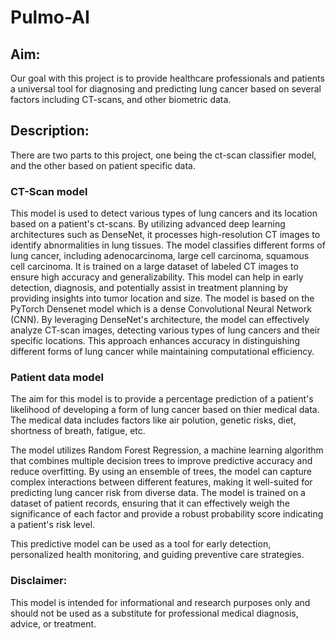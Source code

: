 # Pulmo-AI
## Aim:
Our goal with this project is to provide healthcare professionals and patients a universal tool for diagnosing and predicting lung cancer based on several factors including CT-scans, and other biometric data.

## Description:
There are two parts to this project, one being the ct-scan classifier model, and the other based on patient specific data.

### CT-Scan model
This model is used to detect various types of lung cancers and its location based on a patient's ct-scans. By utilizing advanced deep learning architectures such as DenseNet, it processes high-resolution CT images to identify abnormalities in lung tissues. The model classifies different forms of lung cancer, including adenocarcinoma, large cell carcinoma, squamous cell carcinoma. It is trained on a large dataset of labeled CT images to ensure high accuracy and generalizability. This model can help in early detection, diagnosis, and potentially assist in treatment planning by providing insights into tumor location and size.
    The model is based on the PyTorch Densenet model which is a dense Convolutional Neural Network (CNN). By leveraging DenseNet's architecture, the model can effectively analyze CT-scan images, detecting various types of lung cancers and their specific locations. This approach enhances accuracy in distinguishing different forms of lung cancer while maintaining computational efficiency. 

### Patient data model
The aim for this model is to provide a percentage prediction of a patient's likelihood of developing a form of lung cancer based on thier medical data. The medical data includes factors like air polution, genetic risks, diet, shortness of breath, fatigue, etc.

The model utilizes Random Forest Regression, a machine learning algorithm that combines multiple decision trees to improve predictive accuracy and reduce overfitting. By using an ensemble of trees, the model can capture complex interactions between different features, making it well-suited for predicting lung cancer risk from diverse data. The model is trained on a dataset of patient records, ensuring that it can effectively weigh the significance of each factor and provide a robust probability score indicating a patient's risk level.

This predictive model can be used as a tool for early detection, personalized health monitoring, and guiding preventive care strategies.

### Disclaimer:
This model is intended for informational and research purposes only and should not be used as a substitute for professional medical diagnosis, advice, or treatment.
